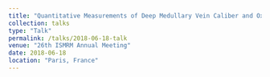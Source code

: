 ```yaml
---
title: "Quantitative Measurements of Deep Medullary Vein Caliber and Oxygenation Level Using MRI Phase and Complex Images"
collection: talks
type: "Talk"
permalink: /talks/2018-06-18-talk
venue: "26th ISMRM Annual Meeting"
date: 2018-06-18
location: "Paris, France"
---
```


